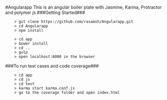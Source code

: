 #Angularapp
This is an angular boiler plate with Jasmine, Karma, Protractor and polymer js
###Getting Started###

```
	> git clone https://github.com/rasamsh/Angularapp.git
  	> cd Angularapp
	> npm install

```
```
	> cd app
  	> bower install
  	> cd ..
	> gulp
  	> open localhost:8000 in the browser

```
###To run test cases and code coverage###

```
	> cd app
  	> cd js
  	> cd test
	> karma start karma.conf.js
  	> go to the coverage folder and open index.html

```
